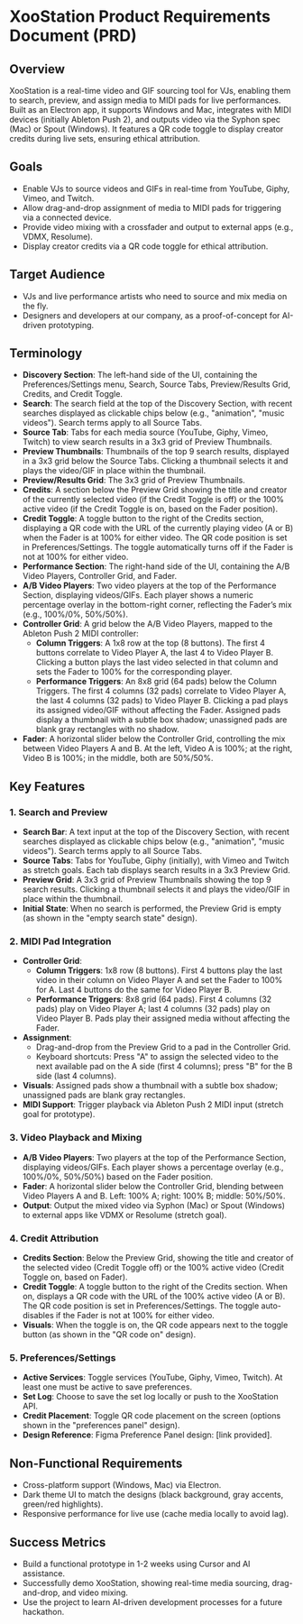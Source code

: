 # XooStation Product Requirements Document (PRD)

## Overview
XooStation is a real-time video and GIF sourcing tool for VJs, enabling them to search, preview, and assign media to MIDI pads for live performances. Built as an Electron app, it supports Windows and Mac, integrates with MIDI devices (initially Ableton Push 2), and outputs video via the Syphon spec (Mac) or Spout (Windows). It features a QR code toggle to display creator credits during live sets, ensuring ethical attribution.

## Goals
- Enable VJs to source videos and GIFs in real-time from YouTube, Giphy, Vimeo, and Twitch.
- Allow drag-and-drop assignment of media to MIDI pads for triggering via a connected device.
- Provide video mixing with a crossfader and output to external apps (e.g., VDMX, Resolume).
- Display creator credits via a QR code toggle for ethical attribution.

## Target Audience
- VJs and live performance artists who need to source and mix media on the fly.
- Designers and developers at our company, as a proof-of-concept for AI-driven prototyping.

## Terminology
- **Discovery Section**: The left-hand side of the UI, containing the Preferences/Settings menu, Search, Source Tabs, Preview/Results Grid, Credits, and Credit Toggle.
- **Search**: The search field at the top of the Discovery Section, with recent searches displayed as clickable chips below (e.g., "animation", "music videos"). Search terms apply to all Source Tabs.
- **Source Tab**: Tabs for each media source (YouTube, Giphy, Vimeo, Twitch) to view search results in a 3x3 grid of Preview Thumbnails.
- **Preview Thumbnails**: Thumbnails of the top 9 search results, displayed in a 3x3 grid below the Source Tabs. Clicking a thumbnail selects it and plays the video/GIF in place within the thumbnail.
- **Preview/Results Grid**: The 3x3 grid of Preview Thumbnails.
- **Credits**: A section below the Preview Grid showing the title and creator of the currently selected video (if the Credit Toggle is off) or the 100% active video (if the Credit Toggle is on, based on the Fader position).
- **Credit Toggle**: A toggle button to the right of the Credits section, displaying a QR code with the URL of the currently playing video (A or B) when the Fader is at 100% for either video. The QR code position is set in Preferences/Settings. The toggle automatically turns off if the Fader is not at 100% for either video.
- **Performance Section**: The right-hand side of the UI, containing the A/B Video Players, Controller Grid, and Fader.
- **A/B Video Players**: Two video players at the top of the Performance Section, displaying videos/GIFs. Each player shows a numeric percentage overlay in the bottom-right corner, reflecting the Fader’s mix (e.g., 100%/0%, 50%/50%).
- **Controller Grid**: A grid below the A/B Video Players, mapped to the Ableton Push 2 MIDI controller:
  - **Column Triggers**: A 1x8 row at the top (8 buttons). The first 4 buttons correlate to Video Player A, the last 4 to Video Player B. Clicking a button plays the last video selected in that column and sets the Fader to 100% for the corresponding player.
  - **Performance Triggers**: An 8x8 grid (64 pads) below the Column Triggers. The first 4 columns (32 pads) correlate to Video Player A, the last 4 columns (32 pads) to Video Player B. Clicking a pad plays its assigned video/GIF without affecting the Fader. Assigned pads display a thumbnail with a subtle box shadow; unassigned pads are blank gray rectangles with no shadow.
- **Fader**: A horizontal slider below the Controller Grid, controlling the mix between Video Players A and B. At the left, Video A is 100%; at the right, Video B is 100%; in the middle, both are 50%/50%.

## Key Features

### 1. Search and Preview
- **Search Bar**: A text input at the top of the Discovery Section, with recent searches displayed as clickable chips below (e.g., "animation", "music videos"). Search terms apply to all Source Tabs.
- **Source Tabs**: Tabs for YouTube, Giphy (initially), with Vimeo and Twitch as stretch goals. Each tab displays search results in a 3x3 Preview Grid.
- **Preview Grid**: A 3x3 grid of Preview Thumbnails showing the top 9 search results. Clicking a thumbnail selects it and plays the video/GIF in place within the thumbnail.
- **Initial State**: When no search is performed, the Preview Grid is empty (as shown in the "empty search state" design).

### 2. MIDI Pad Integration
- **Controller Grid**:
  - **Column Triggers**: 1x8 row (8 buttons). First 4 buttons play the last video in their column on Video Player A and set the Fader to 100% for A. Last 4 buttons do the same for Video Player B.
  - **Performance Triggers**: 8x8 grid (64 pads). First 4 columns (32 pads) play on Video Player A; last 4 columns (32 pads) play on Video Player B. Pads play their assigned media without affecting the Fader.
- **Assignment**:
  - Drag-and-drop from the Preview Grid to a pad in the Controller Grid.
  - Keyboard shortcuts: Press "A" to assign the selected video to the next available pad on the A side (first 4 columns); press "B" for the B side (last 4 columns).
- **Visuals**: Assigned pads show a thumbnail with a subtle box shadow; unassigned pads are blank gray rectangles.
- **MIDI Support**: Trigger playback via Ableton Push 2 MIDI input (stretch goal for prototype).

### 3. Video Playback and Mixing
- **A/B Video Players**: Two players at the top of the Performance Section, displaying videos/GIFs. Each player shows a percentage overlay (e.g., 100%/0%, 50%/50%) based on the Fader position.
- **Fader**: A horizontal slider below the Controller Grid, blending between Video Players A and B. Left: 100% A; right: 100% B; middle: 50%/50%.
- **Output**: Output the mixed video via Syphon (Mac) or Spout (Windows) to external apps like VDMX or Resolume (stretch goal).

### 4. Credit Attribution
- **Credits Section**: Below the Preview Grid, showing the title and creator of the selected video (Credit Toggle off) or the 100% active video (Credit Toggle on, based on Fader).
- **Credit Toggle**: A toggle button to the right of the Credits section. When on, displays a QR code with the URL of the 100% active video (A or B). The QR code position is set in Preferences/Settings. The toggle auto-disables if the Fader is not at 100% for either video.
- **Visuals**: When the toggle is on, the QR code appears next to the toggle button (as shown in the "QR code on" design).

### 5. Preferences/Settings
- **Active Services**: Toggle services (YouTube, Giphy, Vimeo, Twitch). At least one must be active to save preferences.
- **Set Log**: Choose to save the set log locally or push to the XooStation API.
- **Credit Placement**: Toggle QR code placement on the screen (options shown in the "preferences panel" design).
- **Design Reference**: Figma Preference Panel design: [link provided].

## Non-Functional Requirements
- Cross-platform support (Windows, Mac) via Electron.
- Dark theme UI to match the designs (black background, gray accents, green/red highlights).
- Responsive performance for live use (cache media locally to avoid lag).

## Success Metrics
- Build a functional prototype in 1-2 weeks using Cursor and AI assistance.
- Successfully demo XooStation, showing real-time media sourcing, drag-and-drop, and video mixing.
- Use the project to learn AI-driven development processes for a future hackathon.